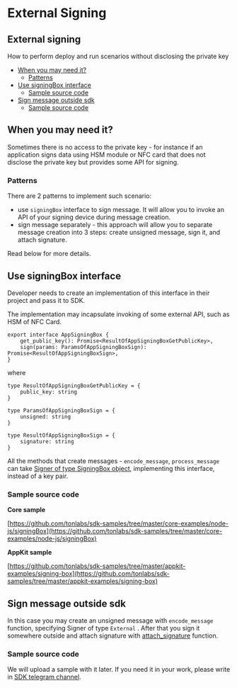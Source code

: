 # External Signing

## External signing

How to perform deploy and run scenarios without disclosing the private key

* [When you may need it?](8_external_signing.md#when-you-may-need-it)
  * [Patterns](8_external_signing.md#patterns)
* [Use signingBox interface](8_external_signing.md#use-signingbox-interface)
  * [Sample source code](8_external_signing.md#sample-source-code)
* [Sign message outside sdk](8_external_signing.md#sign-message-outside-sdk)
  * [Sample source code](8_external_signing.md#sample-source-code-1)

## When you may need it?

Sometimes there is no access to the private key - for instance if an application signs data using HSM module or NFC card that does not disclose the private key but provides some API for signing.

### Patterns

There are 2 patterns to implement such scenario:

* use `signingBox` interface to sign message. It will allow you to invoke an API of your signing device during message creation. 
* sign message separately - this approach will allow you to separate message creation into 3 steps: create unsigned message, sign it, and attach signature. 

Read below for more details.

## Use signingBox interface

Developer needs to create an implementation of this interface in their project and pass it to SDK.

The implementation may incapsulate invoking of some external API, such as HSM of NFC Card.

```text
export interface AppSigningBox {
    get_public_key(): Promise<ResultOfAppSigningBoxGetPublicKey>,
    sign(params: ParamsOfAppSigningBoxSign): Promise<ResultOfAppSigningBoxSign>,
}
```

where

```text
type ResultOfAppSigningBoxGetPublicKey = {
    public_key: string
}

type ParamsOfAppSigningBoxSign = {
    unsigned: string
}

type ResultOfAppSigningBoxSign = {
    signature: string
}
```

All the methods that create messages - `encode_message`, `process_message` can take [Signer of type SigningBox object](../../docs/mod_abi.md#signer), implementing this interface, instead of a key pair.

### Sample source code

**Core sample**

[https://github.com/tonlabs/sdk-samples/tree/master/core-examples/node-js/signingBox](https://github.com/tonlabs/sdk-samples/tree/master/core-examples/node-js/signingBox)

**AppKit sample**

[https://github.com/tonlabs/sdk-samples/tree/master/appkit-examples/signing-box](https://github.com/tonlabs/sdk-samples/tree/master/appkit-examples/signing-box)

## Sign message outside sdk

In this case you may create an unsigned message with `encode_message` function, specifying Signer of type `External` . After that you sign it somewhere outside and attach signature with [attach\_signature](../../docs/mod_abi.md#attach_signature) function.

### Sample source code

We will upload a sample with it later. If you need it in your work, please write in [SDK telegram channel](https://t.me/ton_sdk).

